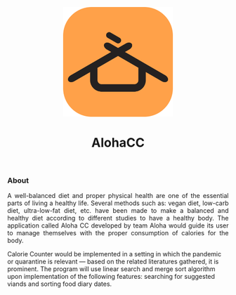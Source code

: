 <p align="center"><img src="index_files/AlohaCC-icon.png" width="250" /></p>
<h1 align="center">AlohaCC</h1>
<br>
<h3>About</h3>
<p width="500" align="justify">A well-balanced diet and proper physical health are one of the essential parts of living a healthy life. 
Several methods such as: vegan diet, low-carb diet, ultra-low-fat diet, etc. have been made to make a balanced 
and healthy diet according to different studies to have a healthy body. 
The application called Aloha CC developed by team Aloha would guide its user to manage themselves with the proper consumption of calories for the body.

Calorie Counter would be implemented in a setting in which the pandemic or quarantine is relevant — based on the related literatures gathered, it is prominent. 
The program will use linear search and merge sort algorithm upon implementation of the following features: searching for suggested viands and sorting food diary dates.</p>
